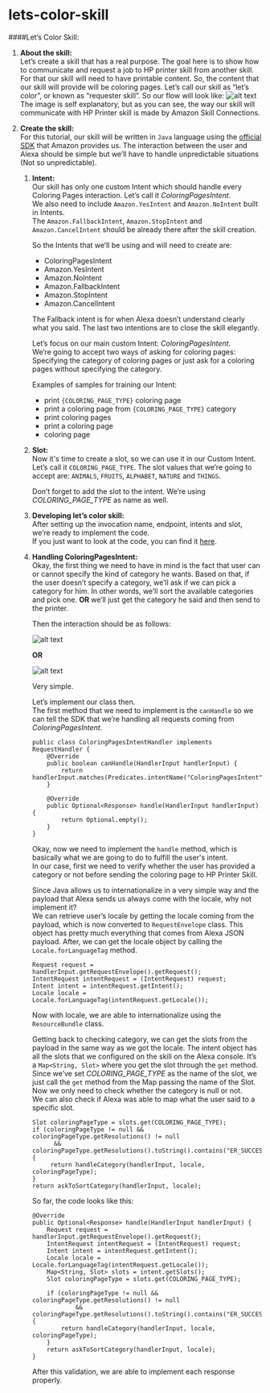 # lets-color-skill
####Let’s Color Skill:

1. **About the skill:**\
Let’s create a skill that has a real purpose. The goal here is to show how to communicate and request a job to HP printer skill from another skill. For that our skill will need to have printable content. So, the content that our skill will provide will be coloring pages. Let’s call our skill as “let’s color”, or known as “requester skill”.
So our flow will look like:
![alt text](/home/marcelo/Downloads/Sample_Connected_Skill.jpg)
The image is self explanatory, but as you can see, the way our skill will communicate with HP Printer skill is made by Amazon Skill Connections. 

2. **Create the skill:**\
For this tutorial, our skill will be written in `Java` language using the [official SDK](https://github.com/alexa/alexa-skills-kit-sdk-for-java) that Amazon provides us. The interaction between the user and Alexa should be simple but we’ll have to handle unpredictable situations (Not so unpredictable).
    1. **Intent:**\
        Our skill has only one custom Intent which should handle every Coloring Pages interaction. Let’s call it *ColoringPagesIntent*.\
        We also need to include `Amazon.YesIntent` and `Amazon.NoIntent` built in Intents.\
        The `Amazon.FallbackIntent`, `Amazon.StopIntent` and `Amazon.CancelIntent` should be already there after the skill creation.
        
        So the Intents that we’ll be using and will need to create are:
        
        * ColoringPagesIntent
        * Amazon.YesIntent
        * Amazon.NoIntent
        * Amazon.FallbackIntent
        * Amazon.StopIntent
        * Amazon.CancelIntent
            
        The Fallback intent is for when Alexa doesn’t understand clearly what you said. The last two intentions are to close the skill elegantly.
        
        Let’s focus on our main custom Intent: *ColoringPagesIntent*.\
        We’re going to accept two ways of asking for coloring pages:\
        Specifying the category of coloring pages or just ask for a coloring pages without specifying the category.
        
        Examples of samples for training our Intent:
        
        * print `{COLORING_PAGE_TYPE}` coloring page
        * print a coloring page from `{COLORING_PAGE_TYPE}` category
        * print coloring pages
        * print a coloring page
        * coloring page

    2. **Slot:**\
        Now it's time to create a slot, so we can use it in our Custom Intent.
        Let’s call it `COLORING_PAGE_TYPE`. The slot values that we’re going to accept are: `ANIMALS`, `FRUITS`, `ALPHABET`, `NATURE` and `THINGS`.
    
        Don’t forget to add the slot to the intent. We’re using *COLORING_PAGE_TYPE* as name as well.

    3. **Developing let’s color skill:**\
        After setting up the invocation name, endpoint, intents and slot, we’re ready to implement the code.\
        If you just want to look at the code, you can find it [here](https://github.azc.ext.hp.com/IoT-Voice/lets-color-skill).

    4. **Handling ColoringPagesIntent:**\
        Okay, the first thing we need to have in mind is the fact that user can or cannot specify the kind of category he wants. Based on that, if the user doesn’t specify a category, we’ll ask if we can pick a category for him. In other words, we’ll sort the available categories and pick one. **OR** we’ll just get the category he said and then send to the printer.
        
        Then the interaction should be as follows:
        
        ![alt text](/home/marcelo/Downloads/happy_path_1.jpg)
        
        **OR**
        
        ![alt text](/home/marcelo/Downloads/happy_path_2.jpg)
        
        Very simple. 
        
        Let’s implement our class then.\
        The first method that we need to implement is the `canHandle` so we can tell the SDK that we’re handling all requests coming from *ColoringPagesIntent*.
        
        ``` 
        public class ColoringPagesIntentHandler implements RequestHandler {
            @Override
            public boolean canHandle(HandlerInput handlerInput) {
                return handlerInput.matches(Predicates.intentName("ColoringPagesIntent"));
            }
        
            @Override
            public Optional<Response> handle(HandlerInput handlerInput) {
                return Optional.empty();
            }
        }
        ```
        Okay, now we need to implement the `handle` method, which is basically what we are going to do to fulfill the user's intent.\
        In our case, first we need to verify whether the user has provided a category or not before sending the coloring page to HP Printer Skill.
        
        Since Java allows us to internationalize in a very simple way and the payload that Alexa sends us always come with the locale, why not implement it?\
        We can retrieve user’s locale by getting the locale coming from the payload, which is now converted to `RequestEnvelope` class. This object has pretty much everything that comes from Alexa JSON payload. After, we can get the locale object by calling the `Locale.forLanguageTag` method.
        ```
        Request request = handlerInput.getRequestEnvelope().getRequest();
        IntentRequest intentRequest = (IntentRequest) request;
        Intent intent = intentRequest.getIntent();
        Locale locale = Locale.forLanguageTag(intentRequest.getLocale());
        ```
        Now with locale, we are able to internationalize using the `ResourceBundle` class.
        
        Getting back to checking category, we can get the slots from the payload in the same way as we got the locale. The intent object has all the slots that we configured on the skill on the Alexa console. It’s a `Map<String, Slot>` where you get the slot through the `get` method.\
        Since we’ve set *COLORING_PAGE_TYPE* as the name of the slot, we just call the `get` method from the Map passing the name of the Slot.\
        Now we only need to check whether the category is null or not.\
        We can also check if Alexa was able to map what the user said to a specific slot. 
        ```
        Slot coloringPageType = slots.get(COLORING_PAGE_TYPE);
        if (coloringPageType != null && coloringPageType.getResolutions() != null
              && coloringPageType.getResolutions().toString().contains("ER_SUCCESS_MATCH")) {
             return handleCategory(handlerInput, locale, coloringPageType);
        }
        return askToSortCategory(handlerInput, locale);
        ```
        
        So far, the code looks like this:
        ```
        @Override
        public Optional<Response> handle(HandlerInput handlerInput) {
            Request request = handlerInput.getRequestEnvelope().getRequest();
            IntentRequest intentRequest = (IntentRequest) request;
            Intent intent = intentRequest.getIntent();
            Locale locale = Locale.forLanguageTag(intentRequest.getLocale());
            Map<String, Slot> slots = intent.getSlots();
            Slot coloringPageType = slots.get(COLORING_PAGE_TYPE);
        
            if (coloringPageType != null && coloringPageType.getResolutions() != null
                    && coloringPageType.getResolutions().toString().contains("ER_SUCCESS_MATCH")) {
                return handleCategory(handlerInput, locale, coloringPageType);
            }
            return askToSortCategory(handlerInput, locale);
        }
        ```
        After this validation, we are able to implement each response properly.
        
